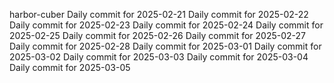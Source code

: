 
harbor-cuber
Daily commit for 2025-02-21
Daily commit for 2025-02-22
Daily commit for 2025-02-23
Daily commit for 2025-02-24
Daily commit for 2025-02-25
Daily commit for 2025-02-26
Daily commit for 2025-02-27
Daily commit for 2025-02-28
Daily commit for 2025-03-01
Daily commit for 2025-03-02
Daily commit for 2025-03-03
Daily commit for 2025-03-04
Daily commit for 2025-03-05
